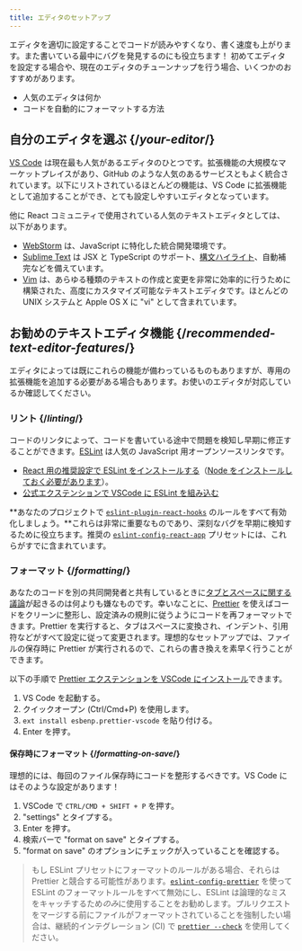 ```yaml
---
title: エディタのセットアップ
---
```


<Intro>

エディタを適切に設定することでコードが読みやすくなり、書く速度も上がります。また書いている最中にバグを発見するのにも役立ちます！ 初めてエディタを設定する場合や、現在のエディタのチューンナップを行う場合、いくつかのおすすめがあります。

</Intro>

<YouWillLearn>

* 人気のエディタは何か
* コードを自動的にフォーマットする方法

</YouWillLearn>

## 自分のエディタを選ぶ {/*your-editor*/}

[VS Code](https://code.visualstudio.com/) は現在最も人気があるエディタのひとつです。拡張機能の大規模なマーケットプレイスがあり、GitHub のような人気のあるサービスともよく統合されています。以下にリストされているほとんどの機能は、VS Code に拡張機能として追加することができ、とても設定しやすいエディタとなっています。

他に React コミュニティで使用されている人気のテキストエディタとしては、以下があります。

* [WebStorm](https://www.jetbrains.com/webstorm/) は、JavaScript に特化した統合開発環境です。
* [Sublime Text](https://www.sublimetext.com/) は JSX と TypeScript のサポート、[構文ハイライト](https://stackoverflow.com/a/70960574/458193)、自動補完などを備えています。
* [Vim](https://www.vim.org/) は、あらゆる種類のテキストの作成と変更を非常に効率的に行うために構築された、高度にカスタマイズ可能なテキストエディタです。ほとんどの UNIX システムと Apple OS X に "vi" として含まれています。

## お勧めのテキストエディタ機能 {/*recommended-text-editor-features*/}

エディタによっては既にこれらの機能が備わっているものもありますが、専用の拡張機能を追加する必要がある場合もあります。お使いのエディタが対応しているか確認してください。

### リント {/*linting*/}

コードのリンタによって、コードを書いている途中で問題を検知し早期に修正することができます。[ESLint](https://eslint.org/) は人気の JavaScript 用オープンソースリンタです。

* [React 用の推奨設定で ESLint をインストールする](https://www.npmjs.com/package/eslint-config-react-app)（[Node をインストールしておく必要があります](https://nodejs.org/en/download/current/)）。
* [公式エクステンションで VSCode に ESLint を組み込む](https://marketplace.visualstudio.com/items?itemName=dbaeumer.vscode-eslint)

**あなたのプロジェクトで [`eslint-plugin-react-hooks`](https://www.npmjs.com/package/eslint-plugin-react-hooks) のルールをすべて有効化しましょう。**これらは非常に重要なものであり、深刻なバグを早期に検知するために役立ちます。推奨の [`eslint-config-react-app`](https://www.npmjs.com/package/eslint-config-react-app) プリセットには、これらがすでに含まれています。

### フォーマット {/*formatting*/}

あなたのコードを別の共同開発者と共有しているときに[タブとスペースに関する議論](https://www.google.com/search?q=tabs+vs+spaces)が起きるのは何よりも嫌なものです。幸いなことに、[Prettier](https://prettier.io/) を使えばコードをクリーンに整形し、設定済みの規則に従うようにコードを再フォーマットできます。Prettier を実行すると、タブはスペースに変換され、インデント、引用符などがすべて設定に従って変更されます。理想的なセットアップでは、ファイルの保存時に Prettier が実行されるので、これらの書き換えを素早く行うことができます。

以下の手順で [Prettier エクステンションを VSCode にインストール](https://marketplace.visualstudio.com/items?itemName=esbenp.prettier-vscode)できます。

1. VS Code を起動する。
2. クイックオープン (Ctrl/Cmd+P) を使用します。
3. `ext install esbenp.prettier-vscode` を貼り付ける。
4. Enter を押す。

#### 保存時にフォーマット {/*formatting-on-save*/}

理想的には、毎回のファイル保存時にコードを整形するべきです。VS Code にはそのような設定があります！

1. VSCode で `CTRL/CMD + SHIFT + P` を押す。
2. "settings" とタイプする。
3. Enter を押す。
4. 検索バーで "format on save" とタイプする。
5. "format on save" のオプションにチェックが入っていることを確認する。

> もし ESLint プリセットにフォーマットのルールがある場合、それらは Prettier と競合する可能性があります。[`eslint-config-prettier`](https://github.com/prettier/eslint-config-prettier) を使って ESLint のフォーマットルールをすべて無効にし、ESLint は論理的なミスをキャッチするため*のみ*に使用することをお勧めします。プルリクエストをマージする前にファイルがフォーマットされていることを強制したい場合は、継続的インテグレーション (CI) で [`prettier --check`](https://prettier.io/docs/en/cli.html#--check) を使用してください。
